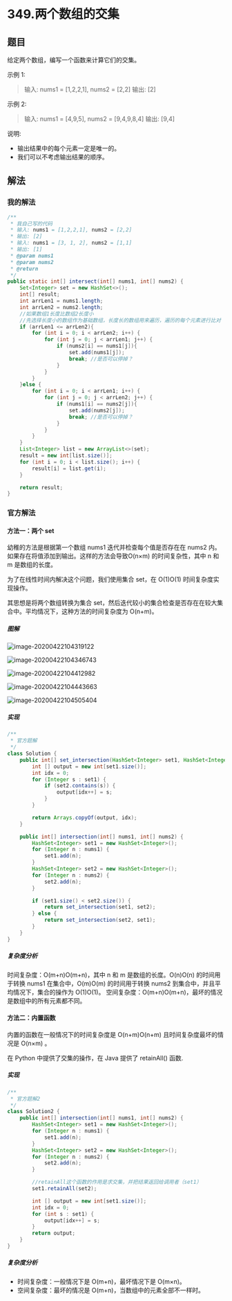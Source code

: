 # 349.两个数组的交集

## 题目

给定两个数组，编写一个函数来计算它们的交集。

示例 1:

> 输入: nums1 = [1,2,2,1], nums2 = [2,2]
> 输出: [2]

示例 2:

> 输入: nums1 = [4,9,5], nums2 = [9,4,9,8,4]
> 输出: [9,4]



说明:

- 输出结果中的每个元素一定是唯一的。
- 我们可以不考虑输出结果的顺序。



## 解法



### 我的解法

```java
/**
 * 我自己写的代码
 * 输入: nums1 = [1,2,2,1], nums2 = [2,2]
 * 输出: [2]
 * 输入: nums1 = [3, 1, 2], nums2 = [1,1]
 * 输出: [1]
 * @param nums1
 * @param nums2
 * @return
 */
public static int[] intersect(int[] nums1, int[] nums2) {
	Set<Integer> set = new HashSet<>();
	int[] result;
	int arrLen1 = nums1.length;
	int arrLen2 = nums2.length;
	//如果数组1长度比数组2长度小
	//先选择长度小的数组作为基础数组，长度长的数组用来遍历，遍历的每个元素进行比对
	if (arrLen1 <= arrLen2){
		for (int i = 0; i < arrLen2; i++) {
			for (int j = 0; j < arrLen1; j++) {
				if (nums2[i] == nums1[j]){
					set.add(nums1[j]);
					break; //是否可以停掉？
				}
			}
		}
	}else {
		for (int i = 0; i < arrLen1; i++) {
			for (int j = 0; j < arrLen2; j++) {
				if (nums1[i] == nums2[j]){
					set.add(nums2[j]);
					break; //是否可以停掉？
				}
			}
		}
	}
	List<Integer> list = new ArrayList<>(set);
	result = new int[list.size()];
	for (int i = 0; i < list.size(); i++) {
		result[i] = list.get(i);
	}

	return result;
}
```



### 官方解法

#### 方法一：两个 set

幼稚的方法是根据第一个数组 nums1 迭代并检查每个值是否存在在 nums2 内。如果存在将值添加到输出。这样的方法会导致O(n×m) 的时间复杂性，其中 n 和 m 是数组的长度。

为了在线性时间内解决这个问题，我们使用集合 set，在 O(1)O(1) 时间复杂度实现操作。

其思想是将两个数组转换为集合 set，然后迭代较小的集合检查是否存在在较大集合中。平均情况下，这种方法的时间复杂度为 O(n+m)。

##### 图解

![image-20200422104319122](https://alanlee-image-bed.oss-cn-shenzhen.aliyuncs.com/note_images/20200422104323-130742.png)

![image-20200422104346743](https://alanlee-image-bed.oss-cn-shenzhen.aliyuncs.com/note_images/20200422104348-969592.png)

![image-20200422104412982](E:/%E6%88%91%E7%9A%84%E5%9D%9A%E6%9E%9C%E4%BA%91/OneDrive/%E5%AD%A6%E4%B9%A0/%E7%AC%94%E8%AE%B0/%E5%9B%BE%E7%89%87/note_images/image-20200422104412982.png)

![image-20200422104443663](https://alanlee-image-bed.oss-cn-shenzhen.aliyuncs.com/note_images/20200422104444-126952.png)

![image-20200422104505404](https://alanlee-image-bed.oss-cn-shenzhen.aliyuncs.com/note_images/20200422104507-702869.png)



##### 实现

```java
/**
 * 官方题解
 */
class Solution {
    public int[] set_intersection(HashSet<Integer> set1, HashSet<Integer> set2) {
        int [] output = new int[set1.size()];
        int idx = 0;
        for (Integer s : set1) {
            if (set2.contains(s)) {
                output[idx++] = s;
            }
        }

        return Arrays.copyOf(output, idx);
    }

    public int[] intersection(int[] nums1, int[] nums2) {
        HashSet<Integer> set1 = new HashSet<Integer>();
        for (Integer n : nums1) {
            set1.add(n);
        }
        HashSet<Integer> set2 = new HashSet<Integer>();
        for (Integer n : nums2) {
            set2.add(n);
        }

        if (set1.size() < set2.size()) {
            return set_intersection(set1, set2);
        } else {
            return set_intersection(set2, set1);
        }
    }
}
```



##### 复杂度分析

时间复杂度：O(m+n)O(m+n)，其中 n 和 m 是数组的长度。O(n)O(n) 的时间用于转换 nums1 在集合中，O(m)O(m) 的时间用于转换 nums2 到集合中，并且平均情况下，集合的操作为 O(1)O(1)。
空间复杂度：O(m+n)O(m+n)，最坏的情况是数组中的所有元素都不同。



#### 方法二：内置函数

内置的函数在一般情况下的时间复杂度是 O(n+m)O(n+m) 且时间复杂度最坏的情况是 O(n×m) 。

在 Python 中提供了交集的操作，在 Java 提供了 retainAll() 函数.



##### 实现

```java
/**
 * 官方题解2
 */
class Solution2 {
    public int[] intersection(int[] nums1, int[] nums2) {
        HashSet<Integer> set1 = new HashSet<Integer>();
        for (Integer n : nums1) {
            set1.add(n);
        }
        HashSet<Integer> set2 = new HashSet<Integer>();
        for (Integer n : nums2) {
            set2.add(n);
        }

        //retainAll这个函数的作用是求交集，并把结果返回给调用者（set1）
        set1.retainAll(set2);

        int [] output = new int[set1.size()];
        int idx = 0;
        for (int s : set1) {
            output[idx++] = s;
        }
        return output;
    }
}

```

##### 复杂度分析

- 时间复杂度：一般情况下是 O(m+n)，最坏情况下是 O(m×n)。
- 空间复杂度：最坏的情况是 O(m+n)，当数组中的元素全部不一样时。

